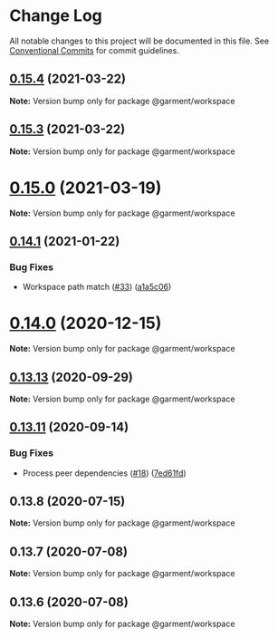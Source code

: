 # Change Log

All notable changes to this project will be documented in this file.
See [Conventional Commits](https://conventionalcommits.org) for commit guidelines.

## [0.15.4](https://github.com/Farfetch/garment/compare/v0.15.0...v0.15.4) (2021-03-22)

**Note:** Version bump only for package @garment/workspace





## [0.15.3](https://github.com/Farfetch/garment/compare/v0.15.0...v0.15.3) (2021-03-22)

**Note:** Version bump only for package @garment/workspace





# [0.15.0](https://github.com/Farfetch/garment/compare/v0.14.6...v0.15.0) (2021-03-19)

**Note:** Version bump only for package @garment/workspace





## [0.14.1](https://github.com/Farfetch/garment/compare/v0.14.0...v0.14.1) (2021-01-22)


### Bug Fixes

* Workspace path match ([#33](https://github.com/Farfetch/garment/issues/33)) ([a1a5c06](https://github.com/Farfetch/garment/commit/a1a5c06bb6ccdb67645f4a8fc4d349c7b11dd85c))





# [0.14.0](https://github.com/Farfetch/garment/compare/v0.13.14...v0.14.0) (2020-12-15)

**Note:** Version bump only for package @garment/workspace





## [0.13.13](https://github.com/Farfetch/garment/compare/v0.13.12...v0.13.13) (2020-09-29)

**Note:** Version bump only for package @garment/workspace





## [0.13.11](https://github.com/Farfetch/garment/compare/v0.13.10...v0.13.11) (2020-09-14)


### Bug Fixes

* Process peer dependencies ([#18](https://github.com/Farfetch/garment/issues/18)) ([7ed61fd](https://github.com/Farfetch/garment/commit/7ed61fdc0b9a7050251992f26b5f20695c4f5c57))





## 0.13.8 (2020-07-15)

**Note:** Version bump only for package @garment/workspace





## 0.13.7 (2020-07-08)

**Note:** Version bump only for package @garment/workspace





## 0.13.6 (2020-07-08)

**Note:** Version bump only for package @garment/workspace

